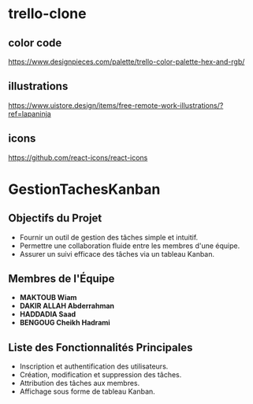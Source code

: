 # trello-clone

## color code

https://www.designpieces.com/palette/trello-color-palette-hex-and-rgb/

## illustrations

https://www.uistore.design/items/free-remote-work-illustrations/?ref=lapaninja

## icons

https://github.com/react-icons/react-icons

# GestionTachesKanban

## Objectifs du Projet
- Fournir un outil de gestion des tâches simple et intuitif.
- Permettre une collaboration fluide entre les membres d'une équipe.
- Assurer un suivi efficace des tâches via un tableau Kanban.

## Membres de l'Équipe
- **MAKTOUB Wiam**
- **DAKIR ALLAH Abderrahman**
- **HADDADIA Saad**
- **BENGOUG Cheikh Hadrami**

## Liste des Fonctionnalités Principales
- Inscription et authentification des utilisateurs.
- Création, modification et suppression des tâches.
- Attribution des tâches aux membres.
- Affichage sous forme de tableau Kanban.
